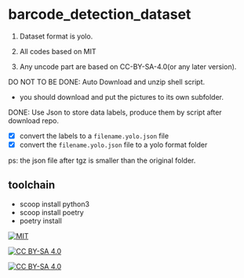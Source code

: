 # barcode_detection_dataset

1. Dataset format is yolo.

2. All codes based on MIT

3. Any uncode part are based on CC-BY-SA-4.0(or any later version).

DO NOT TO BE DONE: Auto Download and unzip shell script.
+ you should download and put the pictures to its own subfolder.

DONE: Use Json to store data labels, produce them by script after download repo.
+ [x] convert the labels to a `filename.yolo.json` file
+ [x] convert the `filename.yolo.json` file to a yolo format folder

ps: the json file after tgz is smaller than the original folder.

## toolchain

+ scoop install python3
+ scoop install poetry
+ poetry install

[![MIT](https://img.shields.io/badge/License-MIT-orange)][MIT]

[![CC BY-SA 4.0](https://img.shields.io/badge/License-CC%20BY--SA%204.0-orange)][cc_by_sa_4_0]

[![CC BY-SA 4.0][cc_by_sa_4_0_image]][cc_by_sa_4_0]

[MIT]: https://opensource.org/licenses/MIT

[cc_by_sa_4_0]: https://creativecommons.org/licenses/by-sa/4.0/

[cc_by_sa_4_0_image]: https://licensebuttons.net/l/by-sa/4.0/88x31.png
